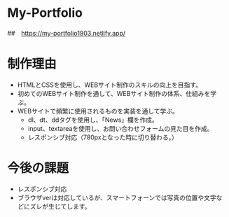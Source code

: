 # My-Portfolio

##　https://my-portfolio1903.netlify.app/



# 制作理由
- HTMLとCSSを使用し、WEBサイト制作のスキルの向上を目指す。
- 初めてのWEBサイト制作を通して、WEBサイト制作の体系、仕組みを学ぶ。
- WEBサイトで頻繁に使用されるものを実装を通して学ぶ。
  - dl、dt、ddタグを使用し、「News」欄を作成。
  - input、textareaを使用し、お問い合わせフォームの見た目を作成。
  - レスポンシブ対応（780pxとなった時に切り替わる。）

# 今後の課題
- レスポンシブ対応
 - ブラウザverは対応しているが、スマートフォーンでは写真の位置や文字などにズレが生じてします。

